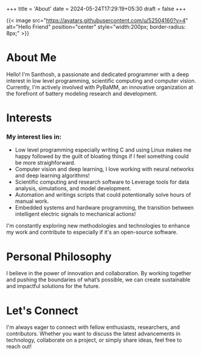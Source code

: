 +++
title = 'About'
date = 2024-05-24T17:29:19+05:30
draft = false 
+++

{{< image src="https://avatars.githubusercontent.com/u/52504160?v=4" alt="Hello Friend" position="center" style="width:200px; border-radius: 8px;" >}}

# About Me

Hello! I'm Santhosh, a passionate and dedicated programmer with a deep interest in low level programming, scientific computing and computer vision. Currently, I'm actively involved with PyBaMM, an innovative organization at the forefront of battery modeling research and development.

# Interests

### My interest lies in:

- Low level programming especially writing C and using Linux makes me happy followed by the guilt of bloating things if I feel something could be more straighforward.
- Computer vision and deep learning, I love working with neural networks and deep learning algorithms!
- Scientific computing and research software to Leverage tools for data analysis, simulations, and model development.
- Automation and writings scripts that could potentionally solve hours of manual work.
- Embedded systems and hardware programming, the transition between intelligent electric signals to mechanical actions!

I'm constantly exploring new methodologies and technologies to enhance my work and contribute to especially if it's an open-source software.


# Personal Philosophy

I believe in the power of innovation and collaboration. By working together and pushing the boundaries of what’s possible, we can create sustainable and impactful solutions for the future.


# Let's Connect

I'm always eager to connect with fellow enthusiasts, researchers, and contributors. Whether you want to discuss the latest advancements in technology, collaborate on a project, or simply share ideas, feel free to reach out!


